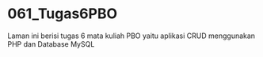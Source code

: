 # 061_Tugas6PBO
Laman ini berisi tugas 6 mata kuliah PBO yaitu aplikasi CRUD menggunakan PHP dan Database MySQL
